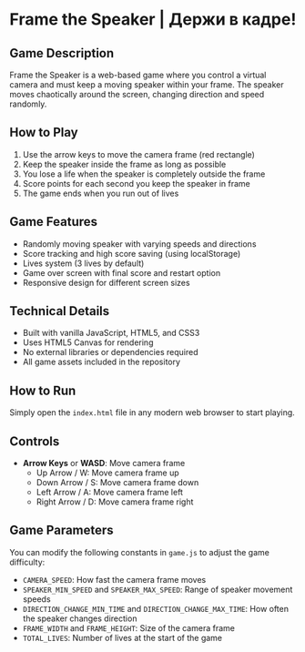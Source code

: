 # Frame the Speaker | Держи в кадре!

## Game Description

Frame the Speaker is a web-based game where you control a virtual camera and must keep a moving speaker within your frame. The speaker moves chaotically around the screen, changing direction and speed randomly.

## How to Play

1. Use the arrow keys to move the camera frame (red rectangle)
2. Keep the speaker inside the frame as long as possible
3. You lose a life when the speaker is completely outside the frame
4. Score points for each second you keep the speaker in frame
5. The game ends when you run out of lives

## Game Features

- Randomly moving speaker with varying speeds and directions
- Score tracking and high score saving (using localStorage)
- Lives system (3 lives by default)
- Game over screen with final score and restart option
- Responsive design for different screen sizes

## Technical Details

- Built with vanilla JavaScript, HTML5, and CSS3
- Uses HTML5 Canvas for rendering
- No external libraries or dependencies required
- All game assets included in the repository

## How to Run

Simply open the `index.html` file in any modern web browser to start playing.

## Controls

- **Arrow Keys** or **WASD**: Move camera frame
  - Up Arrow / W: Move camera frame up
  - Down Arrow / S: Move camera frame down
  - Left Arrow / A: Move camera frame left
  - Right Arrow / D: Move camera frame right

## Game Parameters

You can modify the following constants in `game.js` to adjust the game difficulty:

- `CAMERA_SPEED`: How fast the camera frame moves
- `SPEAKER_MIN_SPEED` and `SPEAKER_MAX_SPEED`: Range of speaker movement speeds
- `DIRECTION_CHANGE_MIN_TIME` and `DIRECTION_CHANGE_MAX_TIME`: How often the speaker changes direction
- `FRAME_WIDTH` and `FRAME_HEIGHT`: Size of the camera frame
- `TOTAL_LIVES`: Number of lives at the start of the game
